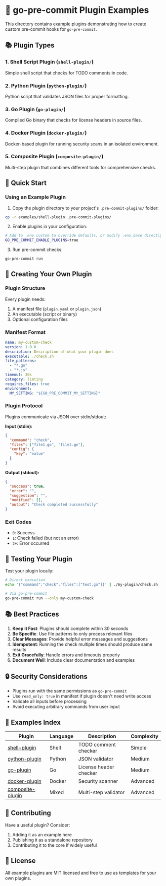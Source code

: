 # 🔌 go-pre-commit Plugin Examples

This directory contains example plugins demonstrating how to create custom pre-commit hooks for `go-pre-commit`.

## 📚 Plugin Types

### 1. **Shell Script Plugin** (`shell-plugin/`)
Simple shell script that checks for TODO comments in code.

### 2. **Python Plugin** (`python-plugin/`)
Python script that validates JSON files for proper formatting.

### 3. **Go Plugin** (`go-plugin/`)
Compiled Go binary that checks for license headers in source files.

### 4. **Docker Plugin** (`docker-plugin/`)
Docker-based plugin for running security scans in an isolated environment.

### 5. **Composite Plugin** (`composite-plugin/`)
Multi-step plugin that combines different tools for comprehensive checks.

## 🚀 Quick Start

### Using an Example Plugin

1. Copy the plugin directory to your project's `.pre-commit-plugins/` folder:
```bash
cp -r examples/shell-plugin .pre-commit-plugins/
```

2. Enable plugins in your configuration:
```bash
# Add to .env.custom to override defaults, or modify .env.base directly
GO_PRE_COMMIT_ENABLE_PLUGINS=true
```

3. Run pre-commit checks:
```bash
go-pre-commit run
```

## 📝 Creating Your Own Plugin

### Plugin Structure

Every plugin needs:
1. A manifest file (`plugin.yaml` or `plugin.json`)
2. An executable (script or binary)
3. Optional configuration files

### Manifest Format

```yaml
name: my-custom-check
version: 1.0.0
description: Description of what your plugin does
executable: ./check.sh
file_patterns:
  - "*.go"
  - "*.js"
timeout: 30s
category: linting
requires_files: true
environment:
  MY_SETTING: "${GO_PRE_COMMIT_MY_SETTING}"
```

### Plugin Protocol

Plugins communicate via JSON over stdin/stdout:

**Input (stdin):**
```json
{
  "command": "check",
  "files": ["file1.go", "file2.go"],
  "config": {
    "key": "value"
  }
}
```

**Output (stdout):**
```json
{
  "success": true,
  "error": "",
  "suggestion": "",
  "modified": [],
  "output": "Check completed successfully"
}
```

### Exit Codes

- `0`: Success
- `1`: Check failed (but not an error)
- `2+`: Error occurred

## 🧪 Testing Your Plugin

Test your plugin locally:

```bash
# Direct execution
echo '{"command":"check","files":["test.go"]}' | ./my-plugin/check.sh

# Via go-pre-commit
go-pre-commit run --only my-custom-check
```

## 📚 Best Practices

1. **Keep it Fast**: Plugins should complete within 30 seconds
2. **Be Specific**: Use file patterns to only process relevant files
3. **Clear Messages**: Provide helpful error messages and suggestions
4. **Idempotent**: Running the check multiple times should produce same results
5. **Exit Gracefully**: Handle errors and timeouts properly
6. **Document Well**: Include clear documentation and examples

## 🔒 Security Considerations

- Plugins run with the same permissions as `go-pre-commit`
- Use `read_only: true` in manifest if plugin doesn't need write access
- Validate all inputs before processing
- Avoid executing arbitrary commands from user input

## 📖 Examples Index

| Plugin | Language | Description | Complexity |
|--------|----------|-------------|------------|
| [shell-plugin](shell-plugin/) | Shell | TODO comment checker | Simple |
| [python-plugin](python-plugin/) | Python | JSON validator | Medium |
| [go-plugin](go-plugin/) | Go | License header checker | Medium |
| [docker-plugin](docker-plugin/) | Docker | Security scanner | Advanced |
| [composite-plugin](composite-plugin/) | Mixed | Multi-step validator | Advanced |

## 🤝 Contributing

Have a useful plugin? Consider:
1. Adding it as an example here
2. Publishing it as a standalone repository
3. Contributing it to the core if widely useful

## 📄 License

All example plugins are MIT licensed and free to use as templates for your own plugins.
